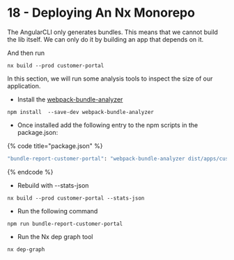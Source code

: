 # 18 - Deploying An Nx Monorepo

The AngularCLI only generates bundles. This means that we cannot build the lib itself. We can only do it by building an app that depends on it.

And then run

```text
nx build --prod customer-portal
```

In this section, we will run some analysis tools to inspect the size of our application.

* Install the [webpack-bundle-analyzer](https://github.com/th0r/webpack-bundle-analyzer)

```text
npm install  --save-dev webpack-bundle-analyzer
```

* Once installed add the following entry to the npm scripts in the package.json:

{% code title="package.json" %}

```bash
"bundle-report-customer-portal": "webpack-bundle-analyzer dist/apps/customer-portal/stats.json"
```

{% endcode %}

* Rebuild with --stats-json

```text
nx build --prod customer-portal --stats-json
```

* Run the following command

```text
npm run bundle-report-customer-portal
```

* Run the Nx dep graph tool

```text
nx dep-graph
```
